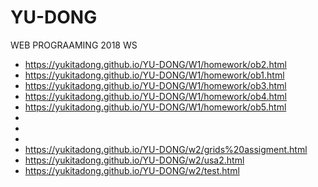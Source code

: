 # YU-DONG
WEB PROGRAAMING 2018 WS


* https://yukitadong.github.io/YU-DONG/W1/homework/ob2.html
* https://yukitadong.github.io/YU-DONG/W1/homework/ob1.html
* https://yukitadong.github.io/YU-DONG/W1/homework/ob3.html
* https://yukitadong.github.io/YU-DONG/W1/homework/ob4.html
* https://yukitadong.github.io/YU-DONG/W1/homework/ob5.html
*
*
*
* https://yukitadong.github.io/YU-DONG/w2/grids%20assigment.html
* https://yukitadong.github.io/YU-DONG/w2/usa2.html
* https://yukitadong.github.io/YU-DONG/w2/test.html

